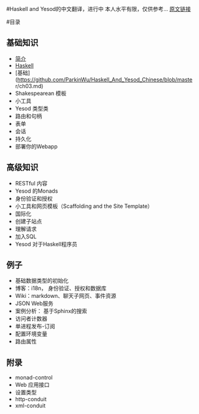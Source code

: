 
#Haskell and Yesod的中文翻译，进行中
本人水平有限，仅供参考...
[原文链接](http://www.yesodweb.com/book)

#目录

## 基础知识
* [简介](https://github.com/ParkinWu/Haskell_And_Yesod_Chinese/blob/master/ch01.md)
* [Haskell](https://github.com/ParkinWu/Haskell_And_Yesod_Chinese/blob/master/ch02.md)
* [基础](https://github.com/ParkinWu/Haskell_And_Yesod_Chinese/blob/maste    r/ch03.md)
* Shakespearean 模板
* 小工具
* Yesod 类型类
* 路由和句柄
* 表单
* 会话
* 持久化
* 部署你的Webapp

## 高级知识

* RESTful 内容
* Yesod 的Monads
* 身份验证和授权
* 小工具和网页模板（Scaffolding and the Site Template）
* 国际化
* 创建子站点
* 理解请求
* 加入SQL
* Yesod 对于Haskell程序员

## 例子

* 基础数据类型的初始化
* 博客：i18n， 身份验证、授权和数据库
* Wiki：markdown、聊天子网页、事件资源
* JSON Web服务
* 案例分析： 基于Sphinx的搜索
* 访问者计数器
* 单进程发布-订阅
* 配置环境变量
* 路由属性

## 附录

* monad-control
* Web 应用接口
* 设置类型
* http-conduit
* xml-conduit



